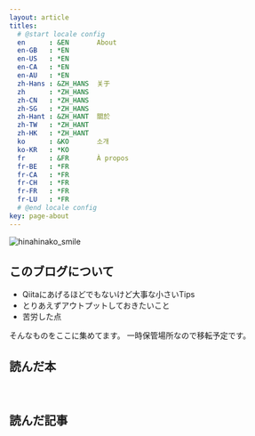 ```yaml
---
layout: article
titles:
  # @start locale config
  en      : &EN       About
  en-GB   : *EN
  en-US   : *EN
  en-CA   : *EN
  en-AU   : *EN
  zh-Hans : &ZH_HANS  关于
  zh      : *ZH_HANS
  zh-CN   : *ZH_HANS
  zh-SG   : *ZH_HANS
  zh-Hant : &ZH_HANT  關於
  zh-TW   : *ZH_HANT
  zh-HK   : *ZH_HANT
  ko      : &KO       소개
  ko-KR   : *KO
  fr      : &FR       À propos
  fr-BE   : *FR
  fr-CA   : *FR
  fr-CH   : *FR
  fr-FR   : *FR
  fr-LU   : *FR
  # @end locale config
key: page-about
---
```



![hinahinako_smile](https://user-images.githubusercontent.com/44778704/86893355-772f2b80-c13c-11ea-9a52-438f100f8bcc.png)

## このブログについて

- Qiitaにあげるほどでもないけど大事な小さいTips
- とりあえずアウトプットしておきたいこと
- 苦労した点

そんなものをここに集めてます。
一時保管場所なので移転予定です。


## 読んだ本
　
 
 
## 読んだ記事
　
 
 
